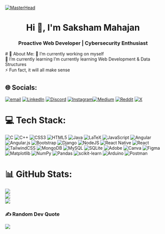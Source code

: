 [![MasterHead](https://user-images.githubusercontent.com/74750414/167504857-4129cbc1-2d10-4478-be39-3c1a3bee2dbc.gif)](https://rishavchanda.io)
<h1 align="center">Hi 👋, I'm Saksham Mahajan</h1>
<h3 align="center">Proactive Web Developer | Cybersecurity Enthusiast</h3>
# 💫 About Me:
🔭 I’m currently working on myself<br>🌱 I’m currently learning I’m currently learning Web Development & Data Structures<br>⚡ Fun fact, it will all make sense


## 🌐 Socials:
[![email](https://img.shields.io/badge/Email-D14836?logo=gmail&logoColor=white)](mailto:sakshammahajan2004@gmail.com) 
[![LinkedIn](https://img.shields.io/badge/LinkedIn-%230077B5.svg?logo=linkedin&logoColor=white)](https://linkedin.com/in/sakshammjn) [![Discord](https://img.shields.io/badge/Discord-%237289DA.svg?logo=discord&logoColor=white)](https://discord.gg/sakshammjn) [![Instagram](https://img.shields.io/badge/Instagram-%23E4405F.svg?logo=Instagram&logoColor=white)](https://instagram.com/saksham.mjn)[![Medium](https://img.shields.io/badge/Medium-12100E?logo=medium&logoColor=white)](https://medium.com/@sakshammjn) [![Reddit](https://img.shields.io/badge/Reddit-%23FF4500.svg?logo=Reddit&logoColor=white)](https://reddit.com/user/sakshammjn) [![X](https://img.shields.io/badge/X-black.svg?logo=X&logoColor=white)](https://x.com/sakshammjn)

# 💻 Tech Stack:
![C](https://img.shields.io/badge/c-%2300599C.svg?style=for-the-badge&logo=c&logoColor=white) ![C++](https://img.shields.io/badge/c++-%2300599C.svg?style=for-the-badge&logo=c%2B%2B&logoColor=white) ![CSS3](https://img.shields.io/badge/css3-%231572B6.svg?style=for-the-badge&logo=css3&logoColor=white) ![HTML5](https://img.shields.io/badge/html5-%23E34F26.svg?style=for-the-badge&logo=html5&logoColor=white) ![Java](https://img.shields.io/badge/java-%23ED8B00.svg?style=for-the-badge&logo=openjdk&logoColor=white) ![LaTeX](https://img.shields.io/badge/latex-%23008080.svg?style=for-the-badge&logo=latex&logoColor=white) ![JavaScript](https://img.shields.io/badge/javascript-%23323330.svg?style=for-the-badge&logo=javascript&logoColor=%23F7DF1E) ![Angular](https://img.shields.io/badge/angular-%23DD0031.svg?style=for-the-badge&logo=angular&logoColor=white) ![Angular.js](https://img.shields.io/badge/angular.js-%23E23237.svg?style=for-the-badge&logo=angularjs&logoColor=white) ![Bootstrap](https://img.shields.io/badge/bootstrap-%238511FA.svg?style=for-the-badge&logo=bootstrap&logoColor=white) ![Django](https://img.shields.io/badge/django-%23092E20.svg?style=for-the-badge&logo=django&logoColor=white) ![NodeJS](https://img.shields.io/badge/node.js-6DA55F?style=for-the-badge&logo=node.js&logoColor=white) ![React Native](https://img.shields.io/badge/react_native-%2320232a.svg?style=for-the-badge&logo=react&logoColor=%2361DAFB) ![React](https://img.shields.io/badge/react-%2320232a.svg?style=for-the-badge&logo=react&logoColor=%2361DAFB) ![TailwindCSS](https://img.shields.io/badge/tailwindcss-%2338B2AC.svg?style=for-the-badge&logo=tailwind-css&logoColor=white) ![MongoDB](https://img.shields.io/badge/MongoDB-%234ea94b.svg?style=for-the-badge&logo=mongodb&logoColor=white) ![MySQL](https://img.shields.io/badge/mysql-4479A1.svg?style=for-the-badge&logo=mysql&logoColor=white) ![SQLite](https://img.shields.io/badge/sqlite-%2307405e.svg?style=for-the-badge&logo=sqlite&logoColor=white) ![Adobe](https://img.shields.io/badge/adobe-%23FF0000.svg?style=for-the-badge&logo=adobe&logoColor=white) ![Canva](https://img.shields.io/badge/Canva-%2300C4CC.svg?style=for-the-badge&logo=Canva&logoColor=white) ![Figma](https://img.shields.io/badge/figma-%23F24E1E.svg?style=for-the-badge&logo=figma&logoColor=white) ![Matplotlib](https://img.shields.io/badge/Matplotlib-%23ffffff.svg?style=for-the-badge&logo=Matplotlib&logoColor=black) ![NumPy](https://img.shields.io/badge/numpy-%23013243.svg?style=for-the-badge&logo=numpy&logoColor=white) ![Pandas](https://img.shields.io/badge/pandas-%23150458.svg?style=for-the-badge&logo=pandas&logoColor=white) ![scikit-learn](https://img.shields.io/badge/scikit--learn-%23F7931E.svg?style=for-the-badge&logo=scikit-learn&logoColor=white) ![Arduino](https://img.shields.io/badge/-Arduino-00979D?style=for-the-badge&logo=Arduino&logoColor=white) ![Postman](https://img.shields.io/badge/Postman-FF6C37?style=for-the-badge&logo=postman&logoColor=white)
# 📊 GitHub Stats:
![](https://github-readme-stats.vercel.app/api?username=sakshammjn&theme=dark&hide_border=false&include_all_commits=true&count_private=false)<br/>
![](https://nirzak-streak-stats.vercel.app/?user=sakshammjn&theme=dark&hide_border=false)<br/>
![](https://github-readme-stats.vercel.app/api/top-langs/?username=sakshammjn&theme=dark&hide_border=false&include_all_commits=true&count_private=false&layout=compact)

### ✍️ Random Dev Quote
![](https://quotes-github-readme.vercel.app/api?type=horizontal&theme=light)

<!-- Proudly created with GPRM ( https://gprm.itsvg.in ) -->
